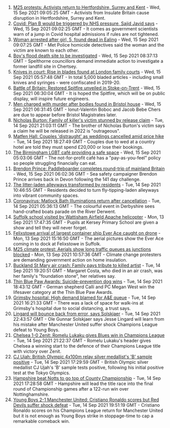 1. [M25 protests: Activists return to Hertfordshire, Surrey and Kent](https://www.bbc.co.uk/news/uk-england-beds-bucks-herts-58569794?at_medium=RSS&at_campaign=KARANGA) - Wed, 15 Sep 2021 09:05:25 GMT - Activists from Insulate Britain cause disruption in Hertfordshire, Surrey and Kent.
2. [Covid: Plan B would be triggered by NHS pressure, Sajid Javid says](https://www.bbc.co.uk/news/uk-58566235?at_medium=RSS&at_campaign=KARANGA) - Wed, 15 Sep 2021 09:02:25 GMT - It comes as government scientists warn of a jump in Covid hospital admissions if rules are not tightened.
3. [Woman arrested after girl, 5, found dead in Ealing](https://www.bbc.co.uk/news/uk-england-london-58570575?at_medium=RSS&at_campaign=KARANGA) - Wed, 15 Sep 2021 09:07:25 GMT - Met Police homicide detectives said the woman and the victim are known to each other.
4. [Boy's flood death site to be investigated](https://www.bbc.co.uk/news/uk-england-surrey-58565021?at_medium=RSS&at_campaign=KARANGA) - Wed, 15 Sep 2021 08:37:13 GMT - Spelthorne councillors demand immediate action to investigate a former landfill site in Chertsey.
5. [Knives in court: Rise in blades found at London family courts](https://www.bbc.co.uk/news/uk-england-london-58478693?at_medium=RSS&at_campaign=KARANGA) - Wed, 15 Sep 2021 05:57:48 GMT - In total 5,000 bladed articles - including small knives and syringes - were confiscated in 2019-20.
6. [Battle of Britain: Restored Spitfire unveiled in Stoke-on-Trent](https://www.bbc.co.uk/news/uk-england-stoke-staffordshire-58565502?at_medium=RSS&at_campaign=KARANGA) - Wed, 15 Sep 2021 06:30:04 GMT - It is hoped the Spitfire, which will be on public display, will inspire future engineers.
7. [Men charged with murder after bodies found in Bristol house](https://www.bbc.co.uk/news/uk-england-bristol-58568538?at_medium=RSS&at_campaign=KARANGA) - Wed, 15 Sep 2021 06:31:45 GMT - Ionut-Valentin Boboc and Jacob Bebe Chers are due to appear before Bristol Magistrates later.
8. [Nicholas Burton: Family of killer's victim stunned by release claim](https://www.bbc.co.uk/news/uk-england-manchester-58566062?at_medium=RSS&at_campaign=KARANGA) - Tue, 14 Sep 2021 21:03:11 GMT - The brother of Nicholas Burton's victim says a claim he will be released in 2022 is "outrageous".
9. [Matfen Hall: Couples 'distraught' as weddings cancelled amid price hike](https://www.bbc.co.uk/news/uk-england-tyne-58514635?at_medium=RSS&at_campaign=KARANGA) - Tue, 14 Sep 2021 18:27:49 GMT - Couples due to wed at a country hotel are told they must spend £20,000 or lose their bookings.
10. [The Birmingham LGBT café providing a safe space](https://www.bbc.co.uk/news/uk-england-birmingham-58557971?at_medium=RSS&at_campaign=KARANGA) - Wed, 15 Sep 2021 05:03:06 GMT - The not-for-profit café has a "pay-as-you-feel" policy so people struggling financially can eat.
11. [Brendon Prince: Paddleboarder completes round-trip of mainland Britain](https://www.bbc.co.uk/news/uk-england-devon-58562922?at_medium=RSS&at_campaign=KARANGA) - Wed, 15 Sep 2021 06:02:36 GMT - Sea safety campaigner Brendon Prince arrives back in Devon following the 141 day challenge.
12. [The litter-laden alleyways transformed by residents](https://www.bbc.co.uk/news/uk-england-tees-58559600?at_medium=RSS&at_campaign=KARANGA) - Tue, 14 Sep 2021 10:46:55 GMT - Residents decided to turn fly-tipping-laden alleyways into vibrant community spaces.
13. [Coronavirus: Matlock Bath Illuminations return after cancellation](https://www.bbc.co.uk/news/uk-england-derbyshire-58552659?at_medium=RSS&at_campaign=KARANGA) - Tue, 14 Sep 2021 05:36:13 GMT - The colourful event in Derbyshire sees hand-crafted boats parade on the River Derwent.
14. [Suffolk school visited by Wattisham Airfield Apache helicopter](https://www.bbc.co.uk/news/uk-england-suffolk-58552257?at_medium=RSS&at_campaign=KARANGA) - Mon, 13 Sep 2021 17:47:35 GMT - Pupils at Kersey Primary School are given a show and tell they will never forget.
15. [Felixstowe arrival of largest container ship Ever Ace caught on drone](https://www.bbc.co.uk/news/uk-england-suffolk-58550645?at_medium=RSS&at_campaign=KARANGA) - Mon, 13 Sep 2021 15:16:50 GMT - The aerial pictures show the Ever Ace coming in to dock at Felixstowe in Suffolk.
16. [M25 climate protest: Aerials show long traffic queues as junctions blocked](https://www.bbc.co.uk/news/uk-58544189?at_medium=RSS&at_campaign=KARANGA) - Mon, 13 Sep 2021 10:57:36 GMT - Climate change protesters are demanding government action on home insulation.
17. [Buckland St Mary air crash: Family pays tribute to killed artist](https://www.bbc.co.uk/news/uk-england-somerset-58563859?at_medium=RSS&at_campaign=KARANGA) - Tue, 14 Sep 2021 19:20:51 GMT - Margaret Costa, who died in an air crash, was her family's "foundation stone", her relatives say.
18. [Thin Blue Paw Awards: Suicide-prevention dog wins](https://www.bbc.co.uk/news/uk-england-beds-bucks-herts-58562338?at_medium=RSS&at_campaign=KARANGA) - Tue, 14 Sep 2021 18:43:12 GMT - German shepherd Calli and PC Megan West win the lifesaver category at the Thin Blue Paw Awards.
19. [Grimsby hospital: High demand blamed for A&E queue](https://www.bbc.co.uk/news/uk-england-humber-58559511?at_medium=RSS&at_campaign=KARANGA) - Tue, 14 Sep 2021 16:21:33 GMT - There was a lack of space for walk-ins at Grimsby's hospital due to social distancing, a trust says.
20. [Lingard will bounce back from error, says Solskjaer](https://www.bbc.co.uk/sport/football/58566412?at_medium=RSS&at_campaign=KARANGA) - Tue, 14 Sep 2021 22:43:57 GMT - Ole Gunnar Solskjaer says Jesse Lingard will learn from his mistake after Manchester United suffer shock Champions League defeat to Young Boys.
21. [Chelsea 1-0 Zenit: Romelu Lukaku gives Blues win in Champions League](https://www.bbc.co.uk/sport/football/58549412?at_medium=RSS&at_campaign=KARANGA) - Tue, 14 Sep 2021 21:22:37 GMT - Romelu Lukaku's header gives Chelsea a winning start to the defence of their Champions League title with victory over Zenit.
22. [CJ Ujah: British Olympic 4x100m relay silver medallist's 'B' sample positive](https://www.bbc.co.uk/sport/athletics/58559089?at_medium=RSS&at_campaign=KARANGA) - Tue, 14 Sep 2021 17:29:59 GMT - British Olympic silver medallist CJ Ujah's 'B' sample tests positive, following his initial positive test at the Tokyo Olympics.
23. [Hampshire beat Notts to go top of County Championship](https://www.bbc.co.uk/sport/cricket/58557453?at_medium=RSS&at_campaign=KARANGA) - Tue, 14 Sep 2021 17:28:58 GMT - Hampshire will lead the title race into the final round of Championship games after a 122-run win over Nottinghamshire.
24. [Young Boys 2-1 Manchester United: Cristiano Ronaldo scores but Red Devils suffer shock defeat](https://www.bbc.co.uk/sport/football/58546274?at_medium=RSS&at_campaign=KARANGA) - Tue, 14 Sep 2021 19:51:19 GMT - Cristiano Ronaldo scores on his Champions League return for Manchester United but it is not enough as Young Boys strike in stoppage-time to cap a remarkable comeback win.
